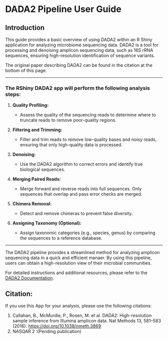 # DADA2 Pipeline User Guide

## Introduction

This guide provides a basic overview of using DADA2 within an R Shiny application for analyzing microbiome sequencing data. DADA2 is a tool for processing and denoising amplicon sequencing data, such as 16S rRNA sequences, ensuring high-resolution identification of sequence variants.

The original paper describing DADA2 can be found in the citation at the bottom of this page.

---

### The RShiny DADA2 app will perform the following analysis steps:

1. **Quality Profiling:**
   - Assess the quality of the sequencing reads to determine where to truncate reads to remove poor-quality regions.
   
2. **Filtering and Trimming:**
   - Filter and trim reads to remove low-quality bases and noisy reads, ensuring that only high-quality data is processed.

3. **Denoising:**
   - Use the DADA2 algorithm to correct errors and identify true biological sequences.

4. **Merging Paired Reads:**
   - Merge forward and reverse reads into full sequences. Only sequences that overlap and pass error checks are merged.


5. **Chimera Removal:**
   - Detect and remove chimeras to prevent false diversity.

6. **Assigning Taxonomy (Optional):**
   - Assign taxonomic categories (e.g., species, genus) by comparing the sequences to a reference database.


---

The DADA2 pipeline provides a streamlined method for analyzing amplicon sequencing data in a quick and efficient manaer. By using this pipeline, users can obtain a high-resolution view of their microbial communities.

For detailed instructions and additional resources, please refer to the [DADA2 Documentation](https://benjjneb.github.io/dada2/).

## Citation:

If you use this App for your analysis, please use the following citations:

1. Callahan, B., McMurdie, P., Rosen, M. et al. DADA2: High-resolution sample inference from Illumina amplicon data. Nat Methods 13, 581–583 (2016). https://doi.org/10.1038/nmeth.3869
2. NASQAR 2 :(Pending publication)

